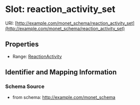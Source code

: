# Slot: reaction_activity_set

URI: [http://example.com/monet_schema/reaction_activity_set](http://example.com/monet_schema/reaction_activity_set)



<!-- no inheritance hierarchy -->


## Properties

 * Range: [ReactionActivity](ReactionActivity.md)



## Identifier and Mapping Information







### Schema Source


* from schema: http://example.com/monet_schema



